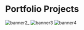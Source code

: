 # Portfolio Projects

![banner2_](https://github.com/user-attachments/assets/345d6544-5a30-4ee7-8ec3-5a693103f1dc)
![banner3](https://github.com/user-attachments/assets/472207ba-08b7-4df6-85f5-1a46ab91f3e5)
![banner4](https://github.com/user-attachments/assets/8571cf72-1d88-4304-97b4-ab5f2685ef64)






